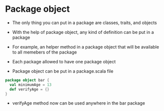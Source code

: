 # Package object

- The only thing you can put in a package are classes, traits, and objects

- With the help of package object, any kind of definition can be put in a
  package

- For example, an helper method in a package object that will be available to
  all memebers of the package

- Each package allowed to have one package object

- Package object can be put in a package.scala file

```scala
package object bar {
  val minimumAge = 13
  def verifyAge = {}
}
```

- verifyAge method now can be used anywhere in the bar package
